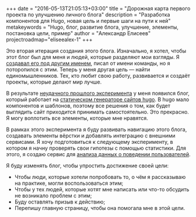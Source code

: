 +++
date = "2016-05-13T21:05:13+03:00"
title = "Дорожная карта первого проекта по улучшению личного блога"
description = "Разработка компонентов для Hugo, новая цель и первые шаги на пути к ней"
metakeywords = "Hugo, блог, развитие блога, улучшение, элементы, постановка цели, пример"
author = "Александр Елисеев"
projectroadmap="eliseealex-1"
+++

Это вторая итерация создания этого блога.
Изначально, я хотел, чтобы этот блог был для меня и людей, которые разделяют мои взгляды.
Я [создавал его под другим именем](/lispress), писал от имени команды, но я поторопился с этим.
Теперь у меня другая цель — найти единомышленников.
Тех, кто любит свою работу, развивается и создаёт проекты, которые делают мир лучше.

В результате [неудачного прошлого эксперимента](/lispress) у меня появился блог,
который работает на [статическом генераторе сайтов hugo](/lispress/2.2-hugo).
В hugo мало компонентов и шаблонов, поэтому все решения о том, как будет
выглядить сайт приходится принимать самостоятельно.
Это прекрасно. Я могу воплотить все элементы, которые мне нравятся.

В рамках этого эксперимента я буду развивать навигацию этого блога, создавать
элементы вёрстки и добавлять интеграцию с внешними сервисами.
Я хочу подготовиться к следующему эксперименту, в котором я начну проверять свои гипотезы с помощью статистики.
Для этого, я создаю сервис для [анализа данных о поведении пользователей](/dynamica-1).

Я буду изменять блог, чтобы упростить достижение своей цели:

- Чтобы люди, которые хотели попробовать то, о чём я рассказываю на практике, могли воспользоваться этим;
- Чтобы у тех людей, которые хотят мне написать или что-то обсудить не возникало проблем с этим;
- Буду оставлять призыв к действию;
- Перепишу главную страницу, чтобы она помогала мне в этой цели.
